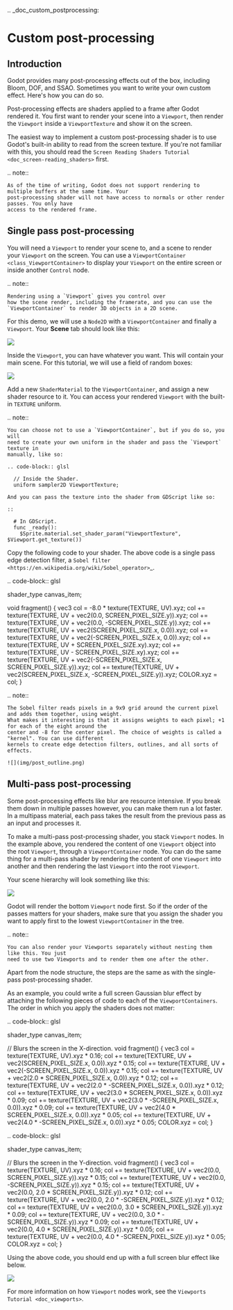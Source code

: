 .. _doc_custom_postprocessing:

Custom post-processing
======================

Introduction
------------

Godot provides many post-processing effects out of the box, including Bloom, DOF, and SSAO. Sometimes you
want to write your own custom effect. Here's how you can do so.

Post-processing effects are shaders applied to a frame after Godot rendered it. You first want to render
your scene into a `Viewport`, then render the `Viewport`
inside a `ViewportTexture` and show it on the screen.

The easiest way to implement a custom post-processing shader is to use Godot's built-in ability to read from
the screen texture. If you're not familiar with this, you should read the `Screen Reading Shaders
Tutorial <doc_screen-reading_shaders>` first.

.. note::

    As of the time of writing, Godot does not support rendering to multiple buffers at the same time. Your
    post-processing shader will not have access to normals or other render passes. You only have
    access to the rendered frame.

Single pass post-processing
---------------------------

You will need a `Viewport` to render your scene to, and a scene to render your
`Viewport` on the screen. You can use a `ViewportContainer
<class_ViewportContainer>` to display your `Viewport` on the entire screen or inside
another `Control` node.

.. note::

    Rendering using a `Viewport` gives you control over
    how the scene render, including the framerate, and you can use the
    `ViewportContainer` to render 3D objects in a 2D scene.

For this demo, we will use a `Node2D` with a `ViewportContainer` and finally a
`Viewport`. Your **Scene** tab should look like this:

![](img/post_hierarchy1.png)

Inside the `Viewport`, you can have whatever you want. This will contain
your main scene. For this tutorial, we will use a field of random boxes:

![](img/post_boxes.png)

Add a new `ShaderMaterial` to the `ViewportContainer`, and assign a new
shader resource to it. You can access your rendered `Viewport` with the built-in `TEXTURE` uniform.

.. note::

    You can choose not to use a `ViewportContainer`, but if you do so, you will
    need to create your own uniform in the shader and pass the `Viewport` texture in
    manually, like so:

    .. code-block:: glsl

      // Inside the Shader.
      uniform sampler2D ViewportTexture;

    And you can pass the texture into the shader from GDScript like so:

    ::

      # In GDScript.
      func _ready():
        $Sprite.material.set_shader_param("ViewportTexture", $Viewport.get_texture())

Copy the following code to your shader. The above code is a single pass edge detection filter, a
`Sobel filter <https://en.wikipedia.org/wiki/Sobel_operator>`_.

.. code-block:: glsl

  shader_type canvas_item;

  void fragment() {
      vec3 col = -8.0 * texture(TEXTURE, UV).xyz;
      col += texture(TEXTURE, UV + vec2(0.0, SCREEN_PIXEL_SIZE.y)).xyz;
      col += texture(TEXTURE, UV + vec2(0.0, -SCREEN_PIXEL_SIZE.y)).xyz;
      col += texture(TEXTURE, UV + vec2(SCREEN_PIXEL_SIZE.x, 0.0)).xyz;
      col += texture(TEXTURE, UV + vec2(-SCREEN_PIXEL_SIZE.x, 0.0)).xyz;
      col += texture(TEXTURE, UV + SCREEN_PIXEL_SIZE.xy).xyz;
      col += texture(TEXTURE, UV - SCREEN_PIXEL_SIZE.xy).xyz;
      col += texture(TEXTURE, UV + vec2(-SCREEN_PIXEL_SIZE.x, SCREEN_PIXEL_SIZE.y)).xyz;
      col += texture(TEXTURE, UV + vec2(SCREEN_PIXEL_SIZE.x, -SCREEN_PIXEL_SIZE.y)).xyz;
      COLOR.xyz = col;
  }

.. note::

    The Sobel filter reads pixels in a 9x9 grid around the current pixel and adds them together, using weight.
    What makes it interesting is that it assigns weights to each pixel; +1 for each of the eight around the
    center and -8 for the center pixel. The choice of weights is called a "kernel". You can use different
    kernels to create edge detection filters, outlines, and all sorts of effects.

    ![](img/post_outline.png)

Multi-pass post-processing
--------------------------

Some post-processing effects like blur are resource intensive. If you break them down in multiple passes
however, you can make them run a lot faster. In a multipass material, each pass takes the result from the
previous pass as an input and processes it.

To make a multi-pass post-processing shader, you stack `Viewport` nodes. In the example above, you
rendered the content of one `Viewport` object into the root `Viewport`, through a `ViewportContainer`
node. You can do the same thing for a multi-pass shader by rendering the content of one `Viewport` into
another and then rendering the last `Viewport` into the root `Viewport`.

Your scene hierarchy will look something like this:

![](img/post_hierarchy2.png)

Godot will render the bottom `Viewport` node first. So if the order of the passes matters for your
shaders, make sure that you assign the shader you want to apply first to the lowest `ViewportContainer` in
the tree.

.. note::

    You can also render your Viewports separately without nesting them like this. You just
    need to use two Viewports and to render them one after the other.

Apart from the node structure, the steps are the same as with the single-pass post-processing shader.

As an example, you could write a full screen Gaussian blur effect by attaching the following pieces of code
to each of the `ViewportContainers`. The order in which you apply the shaders
does not matter:

.. code-block:: glsl

  shader_type canvas_item;

  // Blurs the screen in the X-direction.
  void fragment() {
      vec3 col = texture(TEXTURE, UV).xyz * 0.16;
      col += texture(TEXTURE, UV + vec2(SCREEN_PIXEL_SIZE.x, 0.0)).xyz * 0.15;
      col += texture(TEXTURE, UV + vec2(-SCREEN_PIXEL_SIZE.x, 0.0)).xyz * 0.15;
      col += texture(TEXTURE, UV + vec2(2.0 * SCREEN_PIXEL_SIZE.x, 0.0)).xyz * 0.12;
      col += texture(TEXTURE, UV + vec2(2.0 * -SCREEN_PIXEL_SIZE.x, 0.0)).xyz * 0.12;
      col += texture(TEXTURE, UV + vec2(3.0 * SCREEN_PIXEL_SIZE.x, 0.0)).xyz * 0.09;
      col += texture(TEXTURE, UV + vec2(3.0 * -SCREEN_PIXEL_SIZE.x, 0.0)).xyz * 0.09;
      col += texture(TEXTURE, UV + vec2(4.0 * SCREEN_PIXEL_SIZE.x, 0.0)).xyz * 0.05;
      col += texture(TEXTURE, UV + vec2(4.0 * -SCREEN_PIXEL_SIZE.x, 0.0)).xyz * 0.05;
      COLOR.xyz = col;
  }

.. code-block:: glsl

  shader_type canvas_item;

  // Blurs the screen in the Y-direction.
  void fragment() {
      vec3 col = texture(TEXTURE, UV).xyz * 0.16;
      col += texture(TEXTURE, UV + vec2(0.0, SCREEN_PIXEL_SIZE.y)).xyz * 0.15;
      col += texture(TEXTURE, UV + vec2(0.0, -SCREEN_PIXEL_SIZE.y)).xyz * 0.15;
      col += texture(TEXTURE, UV + vec2(0.0, 2.0 * SCREEN_PIXEL_SIZE.y)).xyz * 0.12;
      col += texture(TEXTURE, UV + vec2(0.0, 2.0 * -SCREEN_PIXEL_SIZE.y)).xyz * 0.12;
      col += texture(TEXTURE, UV + vec2(0.0, 3.0 * SCREEN_PIXEL_SIZE.y)).xyz * 0.09;
      col += texture(TEXTURE, UV + vec2(0.0, 3.0 * -SCREEN_PIXEL_SIZE.y)).xyz * 0.09;
      col += texture(TEXTURE, UV + vec2(0.0, 4.0 * SCREEN_PIXEL_SIZE.y)).xyz * 0.05;
      col += texture(TEXTURE, UV + vec2(0.0, 4.0 * -SCREEN_PIXEL_SIZE.y)).xyz * 0.05;
      COLOR.xyz = col;
  }

Using the above code, you should end up with a full screen blur effect like below.

![](img/post_blur.png)

For more information on how `Viewport` nodes work, see the `Viewports Tutorial <doc_viewports>`.
